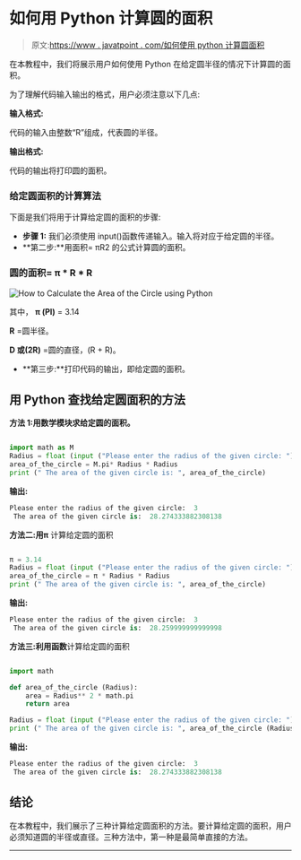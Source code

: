 # 如何用 Python 计算圆的面积

> 原文:[https://www . javatpoint . com/如何使用 python 计算圆面积](https://www.javatpoint.com/how-to-calculate-area-of-circle-using-python)

在本教程中，我们将展示用户如何使用 Python 在给定圆半径的情况下计算圆的面积。

为了理解代码输入输出的格式，用户必须注意以下几点:

**输入格式:**

代码的输入由整数“R”组成，代表圆的半径。

**输出格式:**

代码的输出将打印圆的面积。

### 给定圆面积的计算算法

下面是我们将用于计算给定圆的面积的步骤:

*   **步骤 1:** 我们必须使用 input()函数传递输入。输入将对应于给定圆的半径。
*   **第二步:**用面积= πR2 的公式计算圆的面积。

### 圆的面积= π * R * R

![How to Calculate the Area of the Circle using Python](img/49c77e0b8a244ce335972f86637aeacd.png)

其中， **π (PI)** = 3.14

**R** =圆半径。

**D 或(2R)** =圆的直径，(R + R)。

*   **第三步:**打印代码的输出，即给定圆的面积。

## 用 Python 查找给定圆面积的方法

**方法 1:用数学模块求给定圆的面积。**

```py

import math as M
Radius = float (input ("Please enter the radius of the given circle: "))
area_of_the_circle = M.pi* Radius * Radius
print (" The area of the given circle is: ", area_of_the_circle)

```

**输出:**

```py
Please enter the radius of the given circle:  3
 The area of the given circle is:  28.274333882308138

```

**方法二:用π** 计算给定圆的面积

```py

π = 3.14
Radius = float (input ("Please enter the radius of the given circle: "))
area_of_the_circle = π * Radius * Radius
print (" The area of the given circle is: ", area_of_the_circle)

```

**输出:**

```py
Please enter the radius of the given circle:  3
 The area of the given circle is:  28.259999999999998

```

**方法三:利用函数**计算给定圆的面积

```py

import math

def area_of_the_circle (Radius): 
    area = Radius** 2 * math.pi
    return area

Radius = float (input ("Please enter the radius of the given circle: "))
print (" The area of the given circle is: ", area_of_the_circle (Radius))

```

**输出:**

```py
Please enter the radius of the given circle:  3
 The area of the given circle is:  28.274333882308138

```

## 结论

在本教程中，我们展示了三种计算给定圆面积的方法。要计算给定圆的面积，用户必须知道圆的半径或直径。三种方法中，第一种是最简单直接的方法。

* * *